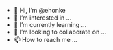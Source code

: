 - 👋 Hi, I’m @ehonke
- 👀 I’m interested in ...
- 🌱 I’m currently learning ...
- 💞️ I’m looking to collaborate on ...
- 📫 How to reach me ...

<!---
ehonke/ehonke is a ✨ special ✨ repository because its `README.md` (this file) appears on your GitHub profile.
You can click the Preview link to take a look at your changes.
--->
